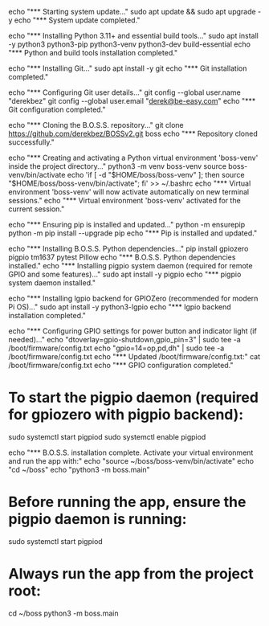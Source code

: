 echo "*** Starting system update..."
sudo apt update && sudo apt upgrade -y
echo "*** System update completed."

echo "*** Installing Python 3.11+ and essential build tools..."
sudo apt install -y python3 python3-pip python3-venv python3-dev build-essential
echo "*** Python and build tools installation completed."

echo "*** Installing Git..."
sudo apt install -y git
echo "*** Git installation completed."

echo "*** Configuring Git user details..."
git config --global user.name "derekbez"
git config --global user.email "derek@be-easy.com"
echo "*** Git configuration completed."

echo "*** Cloning the B.O.S.S. repository..."
git clone https://github.com/derekbez/BOSSv2.git boss
echo "*** Repository cloned successfully."

echo "*** Creating and activating a Python virtual environment 'boss-venv' inside the project directory..."
python3 -m venv boss-venv
source boss-venv/bin/activate
echo 'if [ -d "$HOME/boss/boss-venv" ]; then source "$HOME/boss/boss-venv/bin/activate"; fi' >> ~/.bashrc
echo "*** Virtual environment 'boss-venv' will now activate automatically on new terminal sessions."
echo "*** Virtual environment 'boss-venv' activated for the current session."

echo "*** Ensuring pip is installed and updated..."
python -m ensurepip
python -m pip install --upgrade pip
echo "*** Pip is installed and updated."

echo "*** Installing B.O.S.S. Python dependencies..."
pip install gpiozero pigpio tm1637 pytest Pillow
echo "*** B.O.S.S. Python dependencies installed."
echo "*** Installing pigpio system daemon (required for remote GPIO and some features)..."
sudo apt install -y pigpio
echo "*** pigpio system daemon installed."

echo "*** Installing lgpio backend for GPIOZero (recommended for modern Pi OS)..."
sudo apt install -y python3-lgpio
echo "*** lgpio backend installation completed."

echo "*** Configuring GPIO settings for power button and indicator light (if needed)..."
echo "dtoverlay=gpio-shutdown,gpio_pin=3" | sudo tee -a /boot/firmware/config.txt
echo "gpio=14=op,pd,dh" | sudo tee -a /boot/firmware/config.txt
echo "*** Updated /boot/firmware/config.txt:"
cat /boot/firmware/config.txt
echo "*** GPIO configuration completed."

# To start the pigpio daemon (required for gpiozero with pigpio backend):
sudo systemctl start pigpiod
sudo systemctl enable pigpiod

echo "*** B.O.S.S. installation complete. Activate your virtual environment and run the app with:"
echo "source ~/boss/boss-venv/bin/activate"
echo "cd ~/boss"
echo "python3 -m boss.main"

# Before running the app, ensure the pigpio daemon is running:
sudo systemctl start pigpiod

# Always run the app from the project root:
cd ~/boss
python3 -m boss.main

